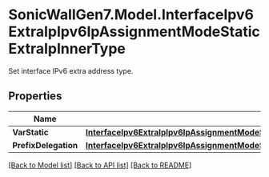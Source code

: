# SonicWallGen7.Model.InterfaceIpv6ExtraIpIpv6IpAssignmentModeStaticExtraIpInnerType
Set interface IPv6 extra address type.

## Properties

Name | Type | Description | Notes
------------ | ------------- | ------------- | -------------
**VarStatic** | [**InterfaceIpv6ExtraIpIpv6IpAssignmentModeStaticExtraIpTypeStaticStatic**](InterfaceIpv6ExtraIpIpv6IpAssignmentModeStaticExtraIpTypeStaticStatic.md) |  | 
**PrefixDelegation** | [**InterfaceIpv6ExtraIpIpv6IpAssignmentModeStaticExtraIpTypePrefixDelegationPrefixDelegation**](InterfaceIpv6ExtraIpIpv6IpAssignmentModeStaticExtraIpTypePrefixDelegationPrefixDelegation.md) |  | 

[[Back to Model list]](../README.md#documentation-for-models) [[Back to API list]](../README.md#documentation-for-api-endpoints) [[Back to README]](../README.md)

